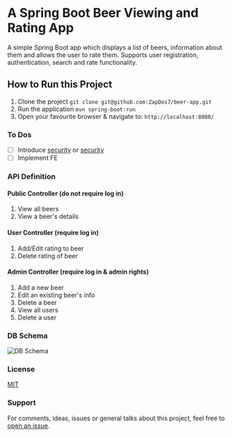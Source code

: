 # A Spring Boot Beer Viewing and Rating App

A simple Spring Boot app which displays a list of beers, information about them and allows the user to rate them. Supports user registration, authentication, search and rate functionality.

## How to Run this Project
1. Clone the project `git clone git@github.com:ZapDos7/beer-app.git`
2. Run the application `mvn spring-boot:run` 
3. Open your favourite browser & navigate to: `http://localhost:8080/`

### To Dos
 - [ ] Introduce [security](https://www.baeldung.com/registration-with-spring-mvc-and-spring-security) or [security](https://www.toptal.com/java/rest-security-with-jwt-spring-security-and-java)
 - [ ] Implement FE

### API Definition

#### Public Controller (do not require log in)
1. View all beers
2. View a beer's details

#### User Controller (require log in)
1. Add/Edit rating to beer
2. Delete rating of beer

#### Admin Controller (require log in & admin rights)
1. Add a new beer
2. Edit an existing beer's info
3. Delete a beer
4. View all users
5. Delete a user

### DB Schema

![DB Schema](https://github.com/ZapDos7/beer-app/blob/feature/reboot/src/main/resources/schema.png "DB Schema")

### License
[MIT](https://opensource.org/licenses/MIT)

### Support
For comments, ideas, issues or general talks about this project, feel free to [open an issue](https://github.com/ZapDos7/beer-app/issues/new/choose). 
